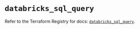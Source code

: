 # `databricks_sql_query`

Refer to the Terraform Registry for docs: [`databricks_sql_query`](https://registry.terraform.io/providers/databricks/databricks/1.85.0/docs/resources/sql_query).
